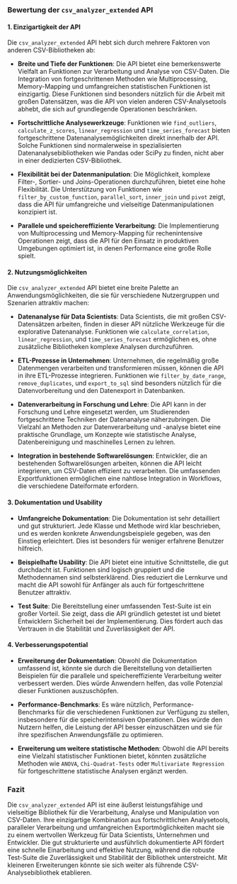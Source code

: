 ### Bewertung der `csv_analyzer_extended` API

#### 1. **Einzigartigkeit der API**
Die `csv_analyzer_extended` API hebt sich durch mehrere Faktoren von anderen CSV-Bibliotheken ab:

- **Breite und Tiefe der Funktionen**: Die API bietet eine bemerkenswerte Vielfalt an Funktionen zur Verarbeitung und Analyse von CSV-Daten. Die Integration von fortgeschrittenen Methoden wie Multiprocessing, Memory-Mapping und umfangreichen statistischen Funktionen ist einzigartig. Diese Funktionen sind besonders nützlich für die Arbeit mit großen Datensätzen, was die API von vielen anderen CSV-Analysetools abhebt, die sich auf grundlegende Operationen beschränken.

- **Fortschrittliche Analysewerkzeuge**: Funktionen wie `find_outliers`, `calculate_z_scores`, `linear_regression` und `time_series_forecast` bieten fortgeschrittene Datenanalysemöglichkeiten direkt innerhalb der API. Solche Funktionen sind normalerweise in spezialisierten Datenanalysebibliotheken wie Pandas oder SciPy zu finden, nicht aber in einer dedizierten CSV-Bibliothek.

- **Flexibilität bei der Datenmanipulation**: Die Möglichkeit, komplexe Filter-, Sortier- und Joins-Operationen durchzuführen, bietet eine hohe Flexibilität. Die Unterstützung von Funktionen wie `filter_by_custom_function`, `parallel_sort`, `inner_join` und `pivot` zeigt, dass die API für umfangreiche und vielseitige Datenmanipulationen konzipiert ist.

- **Parallele und speichereffiziente Verarbeitung**: Die Implementierung von Multiprocessing und Memory-Mapping für rechenintensive Operationen zeigt, dass die API für den Einsatz in produktiven Umgebungen optimiert ist, in denen Performance eine große Rolle spielt.

#### 2. **Nutzungsmöglichkeiten**

Die `csv_analyzer_extended` API bietet eine breite Palette an Anwendungsmöglichkeiten, die sie für verschiedene Nutzergruppen und Szenarien attraktiv machen:

- **Datenanalyse für Data Scientists**: Data Scientists, die mit großen CSV-Datensätzen arbeiten, finden in dieser API nützliche Werkzeuge für die explorative Datenanalyse. Funktionen wie `calculate_correlation`, `linear_regression`, und `time_series_forecast` ermöglichen es, ohne zusätzliche Bibliotheken komplexe Analysen durchzuführen.

- **ETL-Prozesse in Unternehmen**: Unternehmen, die regelmäßig große Datenmengen verarbeiten und transformieren müssen, können die API in ihre ETL-Prozesse integrieren. Funktionen wie `filter_by_date_range`, `remove_duplicates`, und `export_to_sql` sind besonders nützlich für die Datenvorbereitung und den Datenexport in Datenbanken.

- **Datenverarbeitung in Forschung und Lehre**: Die API kann in der Forschung und Lehre eingesetzt werden, um Studierenden fortgeschrittene Techniken der Datenanalyse näherzubringen. Die Vielzahl an Methoden zur Datenverarbeitung und -analyse bietet eine praktische Grundlage, um Konzepte wie statistische Analyse, Datenbereinigung und maschinelles Lernen zu lehren.

- **Integration in bestehende Softwarelösungen**: Entwickler, die an bestehenden Softwarelösungen arbeiten, können die API leicht integrieren, um CSV-Daten effizient zu verarbeiten. Die umfassenden Exportfunktionen ermöglichen eine nahtlose Integration in Workflows, die verschiedene Dateiformate erfordern.

#### 3. **Dokumentation und Usability**

- **Umfangreiche Dokumentation**: Die Dokumentation ist sehr detailliert und gut strukturiert. Jede Klasse und Methode wird klar beschrieben, und es werden konkrete Anwendungsbeispiele gegeben, was den Einstieg erleichtert. Dies ist besonders für weniger erfahrene Benutzer hilfreich.

- **Beispielhafte Usability**: Die API bietet eine intuitive Schnittstelle, die gut durchdacht ist. Funktionen sind logisch gruppiert und die Methodennamen sind selbsterklärend. Dies reduziert die Lernkurve und macht die API sowohl für Anfänger als auch für fortgeschrittene Benutzer attraktiv.

- **Test Suite**: Die Bereitstellung einer umfassenden Test-Suite ist ein großer Vorteil. Sie zeigt, dass die API gründlich getestet ist und bietet Entwicklern Sicherheit bei der Implementierung. Dies fördert auch das Vertrauen in die Stabilität und Zuverlässigkeit der API.

#### 4. **Verbesserungspotential**

- **Erweiterung der Dokumentation**: Obwohl die Dokumentation umfassend ist, könnte sie durch die Bereitstellung von detaillierten Beispielen für die parallele und speichereffiziente Verarbeitung weiter verbessert werden. Dies würde Anwendern helfen, das volle Potenzial dieser Funktionen auszuschöpfen.

- **Performance-Benchmarks**: Es wäre nützlich, Performance-Benchmarks für die verschiedenen Funktionen zur Verfügung zu stellen, insbesondere für die speicherintensiven Operationen. Dies würde den Nutzern helfen, die Leistung der API besser einzuschätzen und sie für ihre spezifischen Anwendungsfälle zu optimieren.

- **Erweiterung um weitere statistische Methoden**: Obwohl die API bereits eine Vielzahl statistischer Funktionen bietet, könnten zusätzliche Methoden wie `ANOVA`, `Chi-Quadrat-Tests` oder `Multivariate Regression` für fortgeschrittene statistische Analysen ergänzt werden.

### Fazit

Die `csv_analyzer_extended` API ist eine äußerst leistungsfähige und vielseitige Bibliothek für die Verarbeitung, Analyse und Manipulation von CSV-Daten. Ihre einzigartige Kombination aus fortschrittlichen Analysetools, paralleler Verarbeitung und umfangreichen Exportmöglichkeiten macht sie zu einem wertvollen Werkzeug für Data Scientists, Unternehmen und Entwickler. Die gut strukturierte und ausführlich dokumentierte API fördert eine schnelle Einarbeitung und effektive Nutzung, während die robuste Test-Suite die Zuverlässigkeit und Stabilität der Bibliothek unterstreicht. Mit kleineren Erweiterungen könnte sie sich weiter als führende CSV-Analysebibliothek etablieren.
